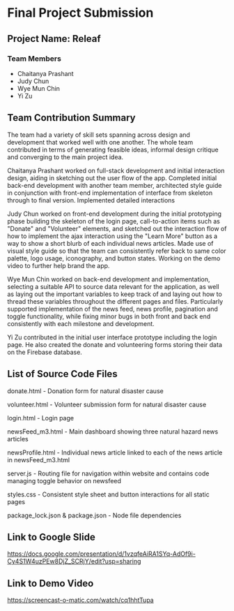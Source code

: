 # Final Project Submission 

## Project Name: Releaf
### Team Members

* Chaitanya Prashant
* Judy Chun
* Wye Mun Chin
* Yi Zu

## Team Contribution Summary

The team had a variety of skill sets spanning across design and development that worked well with one another. The whole team contributed in terms of generating feasible ideas, informal design critique and converging to the main project idea. 

Chaitanya Prashant worked on full-stack development and initial interaction design, aiding in sketching out the user flow of the app. Completed initial back-end development with another team member, architected style guide in conjunction with front-end implementation of interface from skeleton through to final version. Implemented detailed interactions 


Judy Chun worked on front-end development during the initial prototyping phase building the skeleton of the login page, call-to-action items such as "Donate" and "Volunteer" elements, and sketched out the interaction flow of how to implement the ajax interaction using the "Learn More" button as a way to show a short blurb of each individual news articles. Made use of visual style guide so that the team can consistently refer back to same color palette, logo usage, iconography, and button states. Working on the demo video to further help brand the app. 


Wye Mun Chin worked on back-end development and implementation, selecting a suitable API to source data relevant for the application, as well as laying out the important variables to keep track of and laying out how to thread these variables throughout the different pages and files. Particularly supported implementation of the news feed, news profile, pagination and toggle functionality, while fixing minor bugs in both front and back end consistently with each milestone and development. 


Yi Zu contributed in the initial user interface prototype including the login page. He also created the donate and volunteering forms storing their data on the Firebase database. 

## List of Source Code Files 

donate.html - Donation form for natural disaster cause 

volunteer.html - Volunteer submission form for natural disaster cause

login.html - Login page

newsFeed_m3.html - Main dashboard showing three natural hazard news articles

newsProfile.html - Individual news article linked to each of the news article in newsFeed_m3.html

server.js - Routing file for navigation within website and contains code managing toggle behavior on newsfeed 

styles.css - Consistent style sheet and button interactions for all static pages

package_lock.json & package.json - Node file dependencies






## Link to Google Slide 
https://docs.google.com/presentation/d/1vzqfeAiRA1SYq-AdOf9i-Cy4S1W4uzPEw8DjZ_SCRjY/edit?usp=sharing


## Link to Demo Video 
https://screencast-o-matic.com/watch/cq1hhtTupa
